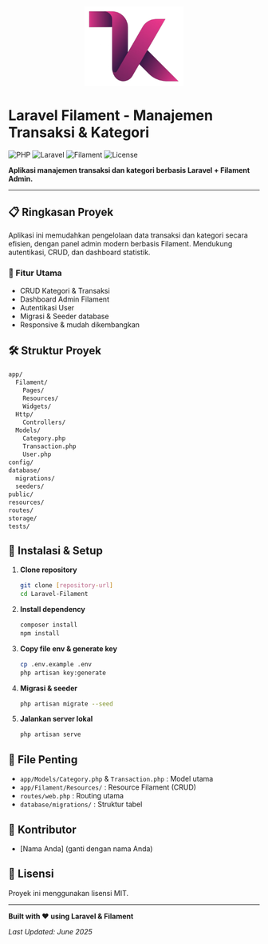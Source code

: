 <p align="center">
  <img src="docs/personal-logo.png" width="200" alt="KosKu Logo" />
</p>

# Laravel Filament - Manajemen Transaksi & Kategori

![PHP](https://img.shields.io/badge/PHP-777BB4?style=for-the-badge&logo=php&logoColor=white)
![Laravel](https://img.shields.io/badge/Laravel-FF2D20?style=for-the-badge&logo=laravel&logoColor=white)
![Filament](https://img.shields.io/badge/Filament-3B82F6?style=for-the-badge&logo=data:image/svg+xml;base64,PHN2ZyBmaWxsPSIjM0I4MkY2IiB2aWV3Qm94PSIwIDAgMjQgMjQiPjxwYXRoIGQ9Ik0xMiAyQzYuNDggMiAyIDYuNDggMiAxMnM0LjQ4IDEwIDEwIDEwIDEwLTQuNDggMTAtMTBTMTcuNTIgMiAxMiAyem0wIDE4Yy00LjQxIDAtOC0zLjU5LTgtOHMzLjU5LTggOC04IDggMy41OSA4IDgtMy41OSA4LTggOHoiLz48L3N2Zz4=)
![License](https://img.shields.io/badge/License-MIT-green?style=for-the-badge)

**Aplikasi manajemen transaksi dan kategori berbasis Laravel + Filament Admin.**

---

## 📋 Ringkasan Proyek

Aplikasi ini memudahkan pengelolaan data transaksi dan kategori secara efisien, dengan panel admin modern berbasis Filament. Mendukung autentikasi, CRUD, dan dashboard statistik.

### 🎯 Fitur Utama
- CRUD Kategori & Transaksi
- Dashboard Admin Filament
- Autentikasi User
- Migrasi & Seeder database
- Responsive & mudah dikembangkan

## 🛠️ Struktur Proyek
```
app/
  Filament/
    Pages/
    Resources/
    Widgets/
  Http/
    Controllers/
  Models/
    Category.php
    Transaction.php
    User.php
config/
database/
  migrations/
  seeders/
public/
resources/
routes/
storage/
tests/
```

## 🚀 Instalasi & Setup

1. **Clone repository**
   ```bash
   git clone [repository-url]
   cd Laravel-Filament
   ```
2. **Install dependency**
   ```bash
   composer install
   npm install
   ```
3. **Copy file env & generate key**
   ```bash
   cp .env.example .env
   php artisan key:generate
   ```
5. **Migrasi & seeder**
   ```bash
   php artisan migrate --seed
   ```
6. **Jalankan server lokal**
   ```bash
   php artisan serve
   ```

## 📁 File Penting
- `app/Models/Category.php` & `Transaction.php` : Model utama
- `app/Filament/Resources/` : Resource Filament (CRUD)
- `routes/web.php` : Routing utama
- `database/migrations/` : Struktur tabel

## 👤 Kontributor
- [Nama Anda] (ganti dengan nama Anda)

## 📄 Lisensi

Proyek ini menggunakan lisensi MIT.

---

**Built with ❤️ using Laravel & Filament**

*Last Updated: June 2025*
